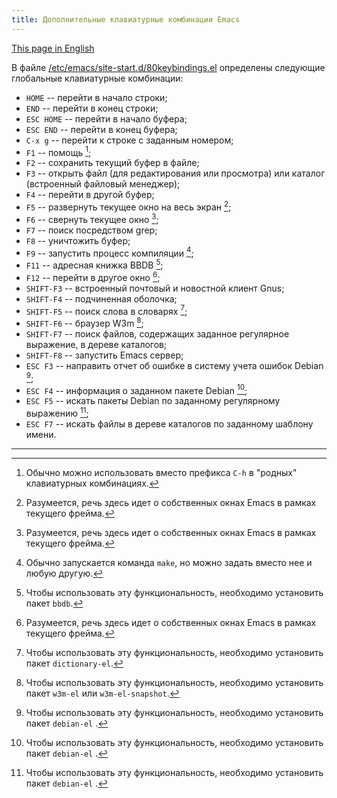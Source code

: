 ```yaml
---
title: Дополнительные клавиатурные комбинации Emacs
---
```


[This page in English](emacs-keybindings.md)

В файле
[/etc/emacs/site-start.d/80keybindings.el](files/80keybindings.el)
определены следующие глобальные клавиатурные комбинации:

- `HOME` -- перейти в начало строки;
- `END` -- перейти в конец строки;
- `ESC HOME` -- перейти в начало буфера;
- `ESC END` -- перейти в конец буфера;
- `C-x g` -- перейти к строке с заданным номером;
- `F1` -- помощь [^1];
- `F2` -- сохранить текущий буфер в файле;
- `F3` -- открыть файл (для редактирования или просмотра) или каталог
  (встроенный файловый менеджер);
- `F4` -- перейти в другой буфер;
- `F5` -- развернуть текущее окно на весь экран [^2];
- `F6` -- свернуть текущее окно [^2];
- `F7` -- поиск посредством grep;
- `F8` -- уничтожить буфер;
- `F9` -- запустить процесс компиляции [^3];
- `F11` -- адресная книжка BBDB [^4];
- `F12` -- перейти в другое окно [^2];
- `SHIFT-F3` -- встроенный почтовый и новостной клиент Gnus;
- `SHIFT-F4` -- подчиненная оболочка;
- `SHIFT-F5` -- поиск слова в словарях [^5];
- `SHIFT-F6` -- браузер W3m [^6];
- `SHIFT-F7` -- поиск файлов, содержащих заданное регулярное выражение,
  в дереве каталогов;
- `SHIFT-F8` -- запустить Emacs сервер;
- `ESC F3` -- направить отчет об ошибке в систему учета ошибок Debian [^7];
- `ESC F4` -- информация о заданном пакете Debian [^7];
- `ESC F5` -- искать пакеты Debian по заданному регулярному выражению [^7];
- `ESC F7` -- искать файлы в дереве каталогов по заданному шаблону
  имени.

----

[^1]: Обычно можно использовать вместо префикса `C-h` в "родных" клавиатурных комбинациях.

[^2]: Разумеется, речь здесь идет о собственных окнах Emacs в рамках текущего фрейма.

[^3]: Обычно запускается команда `make`, но можно задать вместо нее и любую другую.

[^4]: Чтобы использовать эту функциональность, необходимо установить пакет `bbdb`.

[^5]: Чтобы использовать эту функциональность, необходимо установить пакет `dictionary-el`.

[^6]: Чтобы использовать эту функциональность, необходимо установить пакет `w3m-el` или `w3m-el-snapshot`.

[^7]: Чтобы использовать эту функциональность, необходимо установить пакет `debian-el` .
